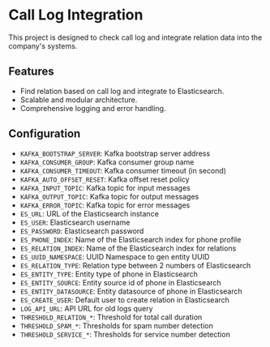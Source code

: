 # Call Log Integration
This project is designed to check call log and integrate relation data into the company's systems.

## Features

- Find relation based on call log and integrate to Elasticsearch.
- Scalable and modular architecture.
- Comprehensive logging and error handling.

## Configuration
- `KAFKA_BOOTSTRAP_SERVER`: Kafka bootstrap server address
- `KAFKA_CONSUMER_GROUP`: Kafka consumer group name
- `KAFKA_CONSUMER_TIMEOUT`: Kafka consumer timeout (in second)
- `KAFKA_AUTO_OFFSET_RESET`: Kafka offset reset policy
- `KAFKA_INPUT_TOPIC`: Kafka topic for input messages
- `KAFKA_OUTPUT_TOPIC`: Kafka topic for output messages
- `KAFKA_ERROR_TOPIC`: Kafka topic for error messages
- `ES_URL`: URL of the Elasticsearch instance
- `ES_USER`: Elasticsearch username
- `ES_PASSWORD`: Elasticsearch password
- `ES_PHONE_INDEX`: Name of the Elasticsearch index for phone profile
- `ES_RELATION_INDEX`: Name of the Elasticsearch index for relations
- `ES_UUID_NAMESPACE`: UUID Namespace to gen entity UUID
- `ES_RELATION_TYPE`: Relation type between 2 numbers of Elasticsearch
- `ES_ENTITY_TYPE`: Entity type of phone in Elasticsearch
- `ES_ENTITY_SOURCE`: Entity source id of phone in Elasticsearch
- `ES_ENTITY_DATASOURCE`: Entity datasource of phone in Elasticsearch
- `ES_CREATE_USER`: Default user to create relation in Elasticsearch
- `LOG_API_URL`: API URL for old logs query
- `THRESHOLD_RELATION_*`: Threshold for total call duration
- `THRESHOLD_SPAM_*`: Thresholds for spam number detection
- `THRESHOLD_SERVICE_*`: Thresholds for service number detection